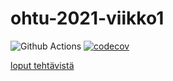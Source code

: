 # ohtu-2021-viikko1


![Github Actions](https://github.com/mazaalto/ohtu-2021-viikko1/workflows/Java%20CI%20with%20Gradle/badge.svg)
[![codecov](https://codecov.io/gh/Mazaalto/ohtu-2021-viikko1/branch/main/graph/badge.svg?token=JYPESIPL7X)](https://codecov.io/gh/Mazaalto/ohtu-2021-viikko1)

[loput tehtävistä](https://github.com/Mazaalto/ohtu-2021-kevat)

